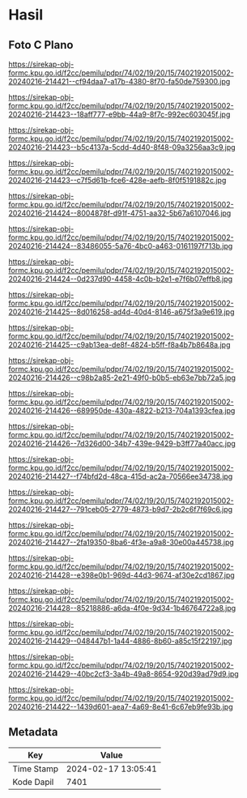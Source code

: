 # Hasil

## Foto C Plano

https://sirekap-obj-formc.kpu.go.id/f2cc/pemilu/pdpr/74/02/19/20/15/7402192015002-20240216-214421--cf94daa7-a17b-4380-8f70-fa50de759300.jpg

https://sirekap-obj-formc.kpu.go.id/f2cc/pemilu/pdpr/74/02/19/20/15/7402192015002-20240216-214423--18aff777-e9bb-44a9-8f7c-992ec603045f.jpg

https://sirekap-obj-formc.kpu.go.id/f2cc/pemilu/pdpr/74/02/19/20/15/7402192015002-20240216-214423--b5c4137a-5cdd-4d40-8f48-09a3256aa3c9.jpg

https://sirekap-obj-formc.kpu.go.id/f2cc/pemilu/pdpr/74/02/19/20/15/7402192015002-20240216-214423--c7f5d61b-fce6-428e-aefb-8f0f5191882c.jpg

https://sirekap-obj-formc.kpu.go.id/f2cc/pemilu/pdpr/74/02/19/20/15/7402192015002-20240216-214424--8004878f-d91f-4751-aa32-5b67a6107046.jpg

https://sirekap-obj-formc.kpu.go.id/f2cc/pemilu/pdpr/74/02/19/20/15/7402192015002-20240216-214424--83486055-5a76-4bc0-a463-0161197f713b.jpg

https://sirekap-obj-formc.kpu.go.id/f2cc/pemilu/pdpr/74/02/19/20/15/7402192015002-20240216-214424--0d237d90-4458-4c0b-b2e1-e7f6b07effb8.jpg

https://sirekap-obj-formc.kpu.go.id/f2cc/pemilu/pdpr/74/02/19/20/15/7402192015002-20240216-214425--8d016258-ad4d-40d4-8146-a675f3a9e619.jpg

https://sirekap-obj-formc.kpu.go.id/f2cc/pemilu/pdpr/74/02/19/20/15/7402192015002-20240216-214425--c9ab13ea-de8f-4824-b5ff-f8a4b7b8648a.jpg

https://sirekap-obj-formc.kpu.go.id/f2cc/pemilu/pdpr/74/02/19/20/15/7402192015002-20240216-214426--c98b2a85-2e21-49f0-b0b5-eb63e7bb72a5.jpg

https://sirekap-obj-formc.kpu.go.id/f2cc/pemilu/pdpr/74/02/19/20/15/7402192015002-20240216-214426--689950de-430a-4822-b213-704a1393cfea.jpg

https://sirekap-obj-formc.kpu.go.id/f2cc/pemilu/pdpr/74/02/19/20/15/7402192015002-20240216-214426--7d326d00-34b7-439e-9429-b3ff77a40acc.jpg

https://sirekap-obj-formc.kpu.go.id/f2cc/pemilu/pdpr/74/02/19/20/15/7402192015002-20240216-214427--f74bfd2d-48ca-415d-ac2a-70566ee34738.jpg

https://sirekap-obj-formc.kpu.go.id/f2cc/pemilu/pdpr/74/02/19/20/15/7402192015002-20240216-214427--791ceb05-2779-4873-b9d7-2b2c6f7f69c6.jpg

https://sirekap-obj-formc.kpu.go.id/f2cc/pemilu/pdpr/74/02/19/20/15/7402192015002-20240216-214427--2fa19350-8ba6-4f3e-a9a8-30e00a445738.jpg

https://sirekap-obj-formc.kpu.go.id/f2cc/pemilu/pdpr/74/02/19/20/15/7402192015002-20240216-214428--e398e0b1-969d-44d3-9674-af30e2cd1867.jpg

https://sirekap-obj-formc.kpu.go.id/f2cc/pemilu/pdpr/74/02/19/20/15/7402192015002-20240216-214428--85218886-a6da-4f0e-9d34-1b46764722a8.jpg

https://sirekap-obj-formc.kpu.go.id/f2cc/pemilu/pdpr/74/02/19/20/15/7402192015002-20240216-214429--048447b1-1a44-4886-8b60-a85c15f22197.jpg

https://sirekap-obj-formc.kpu.go.id/f2cc/pemilu/pdpr/74/02/19/20/15/7402192015002-20240216-214429--40bc2cf3-3a4b-49a8-8654-920d39ad79d9.jpg

https://sirekap-obj-formc.kpu.go.id/f2cc/pemilu/pdpr/74/02/19/20/15/7402192015002-20240216-214422--1439d601-aea7-4a69-8e41-6c67eb9fe93b.jpg


## Metadata

| Key        | Value               |
| ---------- | ------------------- |
| Time Stamp | 2024-02-17 13:05:41 |
| Kode Dapil | 7401                |



